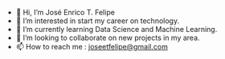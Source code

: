 - 👋 Hi, I’m José Enrico T. Felipe
- 👀 I’m interested in start my career on technology.
- 🌱 I’m currently learning Data Science and Machine Learning.
- 💞️ I’m looking to collaborate on new projects in my area.
- 📫 How to reach me : joseetfelipe@gmail.com
